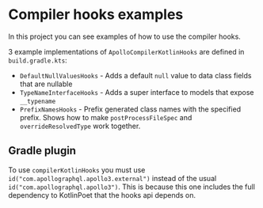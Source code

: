 # Compiler hooks examples

In this project you can see examples of how to use the compiler hooks.

3 example implementations of `ApolloCompilerKotlinHooks` are defined in `build.gradle.kts`:

- `DefaultNullValuesHooks` - Adds a default `null` value to data class fields that are nullable
- `TypeNameInterfaceHooks` - Adds a super interface to models that expose `__typename`
- `PrefixNamesHooks` - Prefix generated class names with the specified prefix. Shows how to make
  `postProcessFileSpec` and `overrideResolvedType` work together.

## Gradle plugin

To use `compilerKotlinHooks` you must use `id("com.apollographql.apollo3.external")` instead of the
usual `id("com.apollographql.apollo3")`. This is because this one includes the full dependency to KotlinPoet that the
hooks api depends on.
